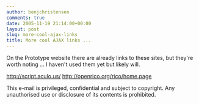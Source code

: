 ```yaml
---
author: benjchristensen
comments: true
date: 2005-11-19 21:14:00+00:00
layout: post
slug: more-cool-ajax-links
title: More cool AJAX links ...
---
```


On the Prototype website there are already links to these sites, but
they're worth noting ... I haven't used them yet but likely will.



http://script.aculo.us/
http://openrico.org/rico/home.page


This e-mail is privileged, confidential and subject to copyright. Any unauthorised use or disclosure of its contents is prohibited.
